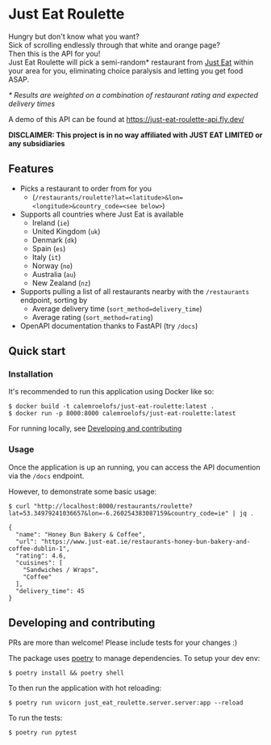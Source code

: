 # Just Eat Roulette
Hungry but don't know what you want?   
Sick of scrolling endlessly through that white and orange page?   
Then this is the API for you!  
Just Eat Roulette will pick a semi-random* restaurant from [Just Eat](https://www.just-eat.ie/) within your area for you, eliminating choice paralysis and letting you get food ASAP.   

_* Results are weighted on a combination of restaurant rating and expected delivery times_

A demo of this API can be found at https://just-eat-roulette-api.fly.dev/

**DISCLAIMER: This project is in no way affiliated with JUST EAT LIMITED or any subsidiaries**
## Features
- Picks a restaurant to order from for you
  - (`/restaurants/roulette?lat=<latitude>&lon=<longitude>&country_code=<see below>`)
- Supports all countries where Just Eat is available  
  - Ireland (`ie`)  
  - United Kingdom (`uk`)  
  - Denmark (`dk`)  
  - Spain (`es`)  
  - Italy (`it`)  
  - Norway (`no`)  
  - Australia (`au`)  
  - New Zealand (`nz`)   
- Supports pulling a list of all restaurants nearby with the `/restaurants` endpoint, sorting by  
  - Average delivery time (`sort_method=delivery_time`)
  - Average rating (`sort_method=rating`)
- OpenAPI documentation thanks to FastAPI (try `/docs`) 

## Quick start  

### Installation  
It's recommended to run this application using Docker like so:
```shell
$ docker build -t calemroelofs/just-eat-roulette:latest .
$ docker run -p 8000:8000 calemroelofs/just-eat-roulette:latest
```
For running locally, see [Developing and contributing](#Developing-and-contributing)  

### Usage
Once the application is up an running, you can access the API documention via the `/docs` endpoint.

However, to demonstrate some basic usage:
```shell
$ curl "http://localhost:8000/restaurants/roulette?lat=53.34979241036657&lon=-6.260254383087159&country_code=ie" | jq .

{
  "name": "Honey Bun Bakery & Coffee",
  "url": "https://www.just-eat.ie/restaurants-honey-bun-bakery-and-coffee-dublin-1",
  "rating": 4.6,
  "cuisines": [
    "Sandwiches / Wraps",
    "Coffee"
  ],
  "delivery_time": 45
}
```

## Developing and contributing  
PRs are more than welcome! Please include tests for your changes :)  

The package uses [poetry](https://python-poetry.org/) to manage dependencies. To setup your dev env:  
```shell
$ poetry install && poetry shell
```
To then run the application with hot reloading:  
```
$ poetry run uvicorn just_eat_roulette.server.server:app --reload
```
To run the tests:  
```shell
$ poetry run pytest
```